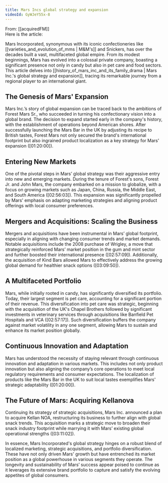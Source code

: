 ```yaml
---
title: Mars Incs global strategy and expansion
videoId: GyWJeY55x-8
---
```


From: [[acquiredFM]] <br/> 
Here is the article:

Mars Incorporated, synonymous with its iconic confectioneries like [[varieties_and_evolution_of_mms | M&M's]] and Snickers, has over the decades built a vast, multifaceted global empire. From its modest beginnings, Mars has evolved into a colossal private company, boasting a significant presence not only in candy but also in pet care and food sectors. This article delves into [[history_of_mars_inc_and_its_family_drama | Mars Inc.'s global strategy and expansion]], tracing its remarkable journey from a regional player to an international giant.

## The Genesis of Mars' Expansion

Mars Inc.’s story of global expansion can be traced back to the ambitions of Forest Mars Sr., who succeeded in turning his confectionary vision into a global brand. The decision to expand started early in the company's history, with the establishment of operations beyond American shores. After successfully launching the Mars Bar in the UK by adjusting its recipe to British tastes, Forest Mars not only secured the brand's international footprint but also ingrained product localization as a key strategy for Mars' expansion (<a class="yt-timestamp" data-t="01:20:00">[01:20:00]</a>).

## Entering New Markets

One of the pivotal steps in Mars’ global strategy was their aggressive entry into new and emerging markets. During the tenure of Forest's sons, Forest Jr. and John Mars, the company embarked on a mission to globalize, with a focus on growing markets such as Japan, China, Russia, the Middle East, and South America (<a class="yt-timestamp" data-t="02:56:03">[02:56:03]</a>). This expansion was significantly propelled by Mars' emphasis on adapting marketing strategies and aligning product offerings with local consumer preferences.

## Mergers and Acquisitions: Scaling the Business

Mergers and acquisitions have been instrumental in Mars’ global footprint, especially in aligning with changing consumer trends and market demands. Notable acquisitions include the 2008 purchase of Wrigley, a move that strategically reinforced Mars’ market position in the gum and mint sector and further boosted their international presence (<a class="yt-timestamp" data-t="02:57:09">[02:57:09]</a>). Additionally, the acquisition of Kind Bars allowed Mars to effectively address the growing global demand for healthier snack options (<a class="yt-timestamp" data-t="03:09:50">[03:09:50]</a>).

## A Multifaceted Portfolio

Mars, while initially rooted in candy, has significantly diversified its portfolio. Today, their largest segment is pet care, accounting for a significant portion of their revenue. This diversification into pet care was strategic, beginning with the acquisition of the UK's Chapel Brothers followed by significant investments in veterinary services through acquisitions like Banfield Pet Hospitals and VCA (<a class="yt-timestamp" data-t="02:57:17">[02:57:17]</a>). Such diversification buffers the company against market volatility in any one segment, allowing Mars to sustain and enhance its market position globally.

## Continuous Innovation and Adaptation

Mars has understood the necessity of staying relevant through continuous innovation and adaptation in various markets. This includes not only product innovation but also aligning the company’s core operations to meet local regulatory requirements and consumer expectations. The localization of products like the Mars Bar in the UK to suit local tastes exemplifies Mars' strategic adaptability (<a class="yt-timestamp" data-t="01:20:00">[01:20:00]</a>).

## The Future of Mars: Acquiring Kellanova

Continuing its strategy of strategic acquisitions, Mars Inc. announced a plan to acquire Kellan NOA, restructuring its business to further align with global snack trends. This acquisition marks a strategic move to broaden their snack industry footprint while marrying it with Mars’ existing global operational strengths (<a class="yt-timestamp" data-t="03:11:02">[03:11:02]</a>).

In essence, Mars Incorporated's global strategy hinges on a robust blend of localized marketing, strategic acquisitions, and portfolio diversification. These have not only driven Mars' growth but have entrenched its market position as a global powerhouse in various segments they operate. The longevity and sustainability of Mars’ success appear poised to continue as it leverages its extensive brand portfolio to capture and satisfy the evolving appetites of global consumers.